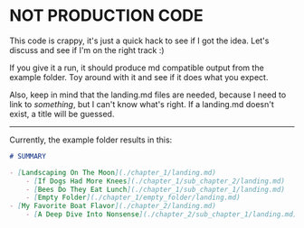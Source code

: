 # NOT PRODUCTION CODE

This code is crappy, it's just a quick hack to see if I got the idea.
Let's discuss and see if I'm on the right track :)

If you give it a run, it should produce md compatible output from the example folder.
Toy around with it and see if it does what you expect.

Also, keep in mind that the landing.md files are needed,
because I need to link to _something_, but I can't know what's right.
If a landing.md doesn't exist, a title will be guessed.

---

Currently, the example folder results in this:

```markdown
# SUMMARY

- [Landscaping On The Moon](./chapter_1/landing.md)
    - [If Dogs Had More Knees](./chapter_1/sub_chapter_2/landing.md)
    - [Bees Do They Eat Lunch](./chapter_1/sub_chapter_1/landing.md)
    - [Empty Folder](./chapter_1/empty_folder/landing.md)
- [My Favorite Boat Flavor](./chapter_2/landing.md)
    - [A Deep Dive Into Nonsense](./chapter_2/sub_chapter_1/landing.md)
```